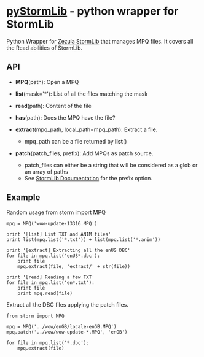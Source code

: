 [pyStormLib](http://blog.vjeux.com/) - python wrapper for StormLib
================================

Python Wrapper for [Zezula StormLib](http://www.zezula.net/en/mpq/stormlib.html) that manages MPQ files. It covers all the Read abilities of StormLib.


API
---
* **MPQ**(path): Open a MPQ

* **list**(mask='*'): List of all the files matching the mask

* **read**(path): Content of the file

* **has**(path): Does the MPQ have the file?

* **extract**(mpq_path, local_path=mpq_path): Extract a file.
    * mpq_path can be a file returned by **list**()

* **patch**(patch_files, prefix): Add MPQs as patch source.
    * patch_files can either be a string that will be considered as a glob or an array of paths
    * See [StormLib Documentation](http://www.zezula.net/en/mpq/stormlib/sfileopenpatcharchive.html) for the prefix option.

Example
-------
Random usage
	from storm import MPQ

	mpq = MPQ('wow-update-13316.MPQ')

	print '[list] List TXT and ANIM files'
	print list(mpq.list('*.txt')) + list(mpq.list('*.anim'))

	print '[extract] Extracting all the enUS DBC'
	for file in mpq.list('enUS*.dbc'):
		print file
		mpq.extract(file, 'extract/' + str(file))

	print '[read] Reading a few TXT'
	for file in mpq.list('en*.txt'):
		print file
		print mpq.read(file)

Extract all the DBC files applying the patch files.

	from storm import MPQ

	mpq = MPQ('../wow/enGB/locale-enGB.MPQ')
	mpq.patch('../wow/wow-update-*.MPQ', 'enGB')

	for file in mpq.list('*.dbc'):
		mpq.extract(file)
